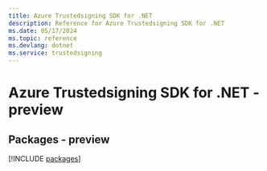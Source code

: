 ```yaml
---
title: Azure Trustedsigning SDK for .NET
description: Reference for Azure Trustedsigning SDK for .NET
ms.date: 05/17/2024
ms.topic: reference
ms.devlang: dotnet
ms.service: trustedsigning
---
```

# Azure Trustedsigning SDK for .NET - preview
## Packages - preview
[!INCLUDE [packages](trustedsigning-index.md)]